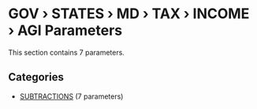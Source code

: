 # GOV › STATES › MD › TAX › INCOME › AGI Parameters

This section contains 7 parameters.

## Categories

- [SUBTRACTIONS](subtractions/index.md) (7 parameters)
